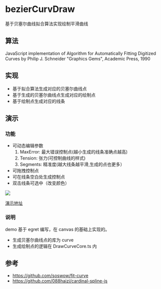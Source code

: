 # bezierCurvDraw
基于贝塞尔曲线拟合算法实现绘制平滑曲线

## 算法
   JavaScript implementation of Algorithm for Automatically Fitting Digitized Curves by Philip J. Schneider "Graphics Gems", Academic Press, 1990


## 实现

* 基于拟合算法生成对应的贝塞尔曲线点
* 基于生成的贝塞尔曲线点生成对应的绘制点
* 基于绘制点生成对应的线条

## 演示

### 功能
- 可动态编辑参数
    1. MaxError: 最大错误控制点(越小生成的线条准确点越高) 
    2. Tension: 张力(可控制曲线的样式)
    3. Segments: 精准度(越大线条越平滑,生成的点也更多）
- 可拖拽控制点
- 可在线条空白处生成控制点
- 双击线条可选中（改变颜色）

![](https://user-gold-cdn.xitu.io/2018/12/27/167ef1fbd9e3e251?w=1752&h=1136&f=jpeg&s=77339)

[演示地址](https://cuixiaorui.github.io/bezierCurvDraw/dist/index.html)


### 说明
demo 基于 egret 编写，在 canvas 的基础上实现的。
- 生成贝塞尔曲线点的库为 curve 
- 生成绘制点的逻辑在 DrawCurveCore.ts 内

## 参考
- https://github.com/soswow/fit-curve
- https://github.com/088haizi/cardinal-spline-js